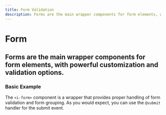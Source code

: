 ```yaml
---
title: Form Validation
description: Forms are the main wrapper components for form elements, with powerful customization and validation options. 
---
```


<script setup>
import * as examples from './examples';
</script>



# Form
## Forms are the main wrapper components for form elements, with powerful customization and validation options. 

### Basic Example

The `<i-form>` component is a wrapper that provides proper handling of form validation and form grouping. As you would expect, you can use the `@submit` handler for the submit event.

<example :component="examples.IFormValidationBasicExample" :html="examples.IFormValidationBasicExampleHTML" :js="examples.IFormValidationBasicExampleJS"></example>

<!--
### Disabled State
Setting a form as `disabled` will cause all of its child inputs to be disabled.


<i-code title="Disabled Form">
<i-tab type="preview">
    <i-form disabled>
        <i-form-group>
            <i-form-label>Disabled Input</i-form-label>
            <i-input v-model="inputDisabled" placeholder="Type something.." />
        </i-form-group>
        <i-form-group>
            <i-form-label>Disabled Textarea</i-form-label>
            <i-textarea v-model="textareaDisabled" placeholder="Write a comment.." />
        </i-form-group>
        <i-form-group>
            <i-form-label>Disabled Select</i-form-label>
            <i-select v-model="selectDisabled" placeholder="Choose an option">
                <i-select-option value="a" label="Option A" />
                <i-select-option value="b" label="Option B" />
                <i-select-option value="c" label="Option C" disabled/>
            </i-select>
        </i-form-group>
        <i-form-group>
            <i-form-label>Disabled Checkbox</i-form-label>
            <i-checkbox-group v-model="checkboxDisabled">
                <i-checkbox value="Football">Football</i-checkbox>
                <i-checkbox value="Volleyball">Volleyball</i-checkbox>
                <i-checkbox value="Tennis" disabled>Tennis</i-checkbox>
            </i-checkbox-group>
        </i-form-group>
        <i-form-group>
            <i-form-label>Disabled Radio</i-form-label>
            <i-radio-group v-model="radioDisabled">
                <i-radio value="Accept">Accept</i-radio>
                <i-radio value="Decline">Decline</i-radio>
            </i-radio-group>
        </i-form-group>
        <i-form-group>
            <i-button type="submit">Submit</i-button>
        </i-form-group>
    </i-form>
</i-tab>
<i-tab type="html">

~~~html
<i-form disabled>
    <i-form-group>
        <i-form-label>Disabled Input</i-form-label>
        <i-input v-model="input" placeholder="Type something.." />
    </i-form-group>
    
    <i-form-group>
        <i-form-label>Disabled Textarea</i-form-label>
        <i-textarea v-model="textarea" placeholder="Write a comment.." />
    </i-form-group>
    
    <i-form-group>
        <i-form-label>Disabled Select</i-form-label>
        <i-select v-model="select" placeholder="Choose an option">
            <i-select-option value="a" label="Option A" />
            <i-select-option value="b" label="Option B" />
            <i-select-option value="c" label="Option C" disabled />
        </i-select>
    </i-form-group>
    
    <i-form-group>
        <i-form-label>Disabled Checkbox</i-form-label>
        <i-checkbox-group v-model="checkbox">
            <i-checkbox value="Football">Football</i-checkbox>
            <i-checkbox value="Volleyball">Volleyball</i-checkbox>
            <i-checkbox value="Tennis">Tennis</i-checkbox>
        </i-checkbox-group>
    </i-form-group>
    
    <i-form-group>
        <i-form-label>Disabled Radio</i-form-label>
        <i-radio-group v-model="radio">
            <i-radio value="Accept">Accept</i-radio>
            <i-radio value="Decline">Decline</i-radio>
        </i-radio-group>
    </i-form-group>
    
    <i-form-group>
        <i-button type="submit">Submit</i-button>
    </i-form-group>
</i-form>
~~~

</i-tab>
<i-tab type="js">

~~~js
export default {
  data () {
    return {
      input: '',
      textarea: '',
      select: '',
      checkbox: ['Football'],
      radio: 'Decline'
    };
  }
}
~~~

</i-tab>
</i-code>

### Sizes
You're able to use the `size` modifier to control the size of the components inside your `<i-form>`, using one of the available sizes: `sm`, `md`, and `lg`. The default size is set to `md`. 

All of the components inside the `<i-form>` will inherit the parent form group's size.


<i-code title="Small Form Size">
<i-tab type="preview">
    <i-form size="sm">
        <i-form-group>
            <i-form-label>Input</i-form-label>
            <i-input v-model="inputSizeSm" placeholder="Type something.." />
        </i-form-group>
        <i-form-group>
            <i-form-label>Textarea</i-form-label>
            <i-textarea v-model="textareaSizeSm" placeholder="Write a comment.." />
        </i-form-group>
        <i-form-group>
            <i-form-label>Select</i-form-label>
            <i-select v-model="selectSizeSm" placeholder="Choose an option">
                <i-select-option value="a" label="Option A" />
                <i-select-option value="b" label="Option B" />
                <i-select-option value="c" label="Option C" disabled />
            </i-select>
        </i-form-group>
        <i-form-group>
            <i-form-label>Checkbox</i-form-label>
            <i-checkbox-group v-model="checkboxSizeSm">
                <i-checkbox value="Football">Football</i-checkbox>
                <i-checkbox value="Volleyball">Volleyball</i-checkbox>
                <i-checkbox value="Tennis" disabled>Tennis</i-checkbox>
            </i-checkbox-group>
        </i-form-group>
        <i-form-group>
            <i-form-label>Radio</i-form-label>
            <i-radio-group v-model="radioSizeSm">
                <i-radio value="Accept">Accept</i-radio>
                <i-radio value="Decline">Decline</i-radio>
            </i-radio-group>
        </i-form-group>
        <i-form-group>
            <i-button type="submit">Submit</i-button>
        </i-form-group>
    </i-form>
</i-tab>
<i-tab type="html">

~~~html
<i-form size="sm">
    <i-form-group>
        <i-form-label>Input</i-form-label>
        <i-input v-model="input" placeholder="Type something.." />
    </i-form-group>
    
    <i-form-group>
        <i-form-label>Textarea</i-form-label>
        <i-textarea v-model="textarea" placeholder="Write a comment.." />
    </i-form-group>
    
    <i-form-group>
        <i-form-label>Select</i-form-label>
        <i-select v-model="select" placeholder="Choose an option">
            <i-select-option value="a" label="Option A" />
            <i-select-option value="b" label="Option B" />
            <i-select-option value="c" label="Option C" disabled />
        </i-select>
    </i-form-group>
    
    <i-form-group>
        <i-form-label>Checkbox</i-form-label>
        <i-checkbox-group v-model="checkbox">
            <i-checkbox value="Football">Football</i-checkbox>
            <i-checkbox value="Volleyball">Volleyball</i-checkbox>
            <i-checkbox value="Tennis" disabled>Tennis</i-checkbox>
        </i-checkbox-group>
    </i-form-group>
    
    <i-form-group>
        <i-form-label>Radio</i-form-label>
        <i-radio-group v-model="radio">
            <i-radio value="Accept">Accept</i-radio>
            <i-radio value="Decline">Decline</i-radio>
        </i-radio-group>
    </i-form-group>
    
    <i-form-group>
        <i-button type="submit">Submit</i-button>
    </i-form-group>
</i-form>
~~~

</i-tab>
<i-tab type="js">

~~~js
export default {
  data () {
    return {
      input: '',
      textarea: '',
      select: '',
      checkbox: ['Football'],
      radio: 'Decline'
    };
  }
}
~~~

</i-tab>
</i-code>


<i-code title="Medium Form Size">
<i-tab type="preview">
    <i-form size="md">
        <i-form-group>
            <i-form-label>Input</i-form-label>
            <i-input v-model="inputSizeMd" placeholder="Type something.." />
        </i-form-group>
        <i-form-group>
            <i-form-label>Textarea</i-form-label>
            <i-textarea v-model="textareaSizeMd" placeholder="Write a comment.." />
        </i-form-group>
        <i-form-group>
            <i-form-label>Select</i-form-label>
            <i-select v-model="selectSizeMd" placeholder="Choose an option">
                <i-select-option value="a" label="Option A" />
                <i-select-option value="b" label="Option B" />
                <i-select-option value="c" label="Option C" disabled />
            </i-select>
        </i-form-group>
        <i-form-group>
            <i-form-label>Checkbox</i-form-label>
            <i-checkbox-group v-model="checkboxSizeMd">
                <i-checkbox value="Football">Football</i-checkbox>
                <i-checkbox value="Volleyball">Volleyball</i-checkbox>
                <i-checkbox value="Tennis" disabled>Tennis</i-checkbox>
            </i-checkbox-group>
        </i-form-group>
        <i-form-group>
            <i-form-label>Radio</i-form-label>
            <i-radio-group v-model="radioSizeMd">
                <i-radio value="Accept">Accept</i-radio>
                <i-radio value="Decline">Decline</i-radio>
            </i-radio-group>
        </i-form-group>
        <i-form-group>
            <i-button type="submit">Submit</i-button>
        </i-form-group>
    </i-form>
</i-tab>
<i-tab type="html">

~~~html
<i-form size="md">
    <i-form-group>
        <i-form-label>Input</i-form-label>
        <i-input v-model="input" placeholder="Type something.." />
    </i-form-group>
    
    <i-form-group>
        <i-form-label>Textarea</i-form-label>
        <i-textarea v-model="textarea" placeholder="Write a comment.." />
    </i-form-group>
    
    <i-form-group>
        <i-form-label>Select</i-form-label>
        <i-select v-model="select" placeholder="Choose an option">
            <i-select-option value="a" label="Option A" />
            <i-select-option value="b" label="Option B" />
            <i-select-option value="c" label="Option C" disabled />
        </i-select>
    </i-form-group>
    
    <i-form-group>
        <i-form-label>Checkbox</i-form-label>
        <i-checkbox-group v-model="checkbox">
            <i-checkbox value="Football">Football</i-checkbox>
            <i-checkbox value="Volleyball">Volleyball</i-checkbox>
            <i-checkbox value="Tennis" disabled>Tennis</i-checkbox>
        </i-checkbox-group>
    </i-form-group>
    
    <i-form-group>
        <i-form-label>Radio</i-form-label>
        <i-radio-group v-model="radio">
            <i-radio value="Accept">Accept</i-radio>
            <i-radio value="Decline">Decline</i-radio>
        </i-radio-group>
    </i-form-group>
    
    <i-form-group>
        <i-button type="submit">Submit</i-button>
    </i-form-group>
</i-form>
~~~

</i-tab>
<i-tab type="js">

~~~js
export default {
  data () {
    return {
      input: '',
      textarea: '',
      select: '',
      checkbox: ['Football'],
      radio: 'Decline'
    };
  }
}
~~~

</i-tab>
</i-code>

<i-code title="Large Form Size">
<i-tab type="preview">
    <i-form size="lg">
        <i-form-group>
            <i-form-label>Input</i-form-label>
            <i-input v-model="inputSizeLg" placeholder="Type something.." />
        </i-form-group>
        <i-form-group>
            <i-form-label>Textarea</i-form-label>
            <i-textarea v-model="textareaSizeLg" placeholder="Write a comment.." />
        </i-form-group>
        <i-form-group>
            <i-form-label>Select</i-form-label>
            <i-select v-model="selectSizeLg" placeholder="Choose an option">
                <i-select-option value="a" label="Option A" />
                <i-select-option value="b" label="Option B" />
                <i-select-option value="c" label="Option C" disabled />
            </i-select>
        </i-form-group>
        <i-form-group>
            <i-form-label>Checkbox</i-form-label>
            <i-checkbox-group v-model="checkboxSizeLg">
                <i-checkbox value="Football">Football</i-checkbox>
                <i-checkbox value="Volleyball">Volleyball</i-checkbox>
                <i-checkbox value="Tennis" disabled>Tennis</i-checkbox>
            </i-checkbox-group>
        </i-form-group>
        <i-form-group>
            <i-form-label>Radio</i-form-label>
            <i-radio-group v-model="radioSizeLg">
                <i-radio value="Accept">Accept</i-radio>
                <i-radio value="Decline">Decline</i-radio>
            </i-radio-group>
        </i-form-group>
        <i-form-group>
            <i-button type="submit">Submit</i-button>
        </i-form-group>
    </i-form>
</i-tab>
<i-tab type="html">

~~~html
<i-form size="lg">
    <i-form-group>
        <i-form-label>Input</i-form-label>
        <i-input v-model="input" placeholder="Type something.." />
    </i-form-group>
    
    <i-form-group>
        <i-form-label>Textarea</i-form-label>
        <i-textarea v-model="textarea" placeholder="Write a comment.." />
    </i-form-group>
    
    <i-form-group>
        <i-form-label>Select</i-form-label>
        <i-select v-model="select" placeholder="Choose an option">
            <i-select-option value="a" label="Option A" />
            <i-select-option value="b" label="Option B" />
            <i-select-option value="c" label="Option C" disabled />
        </i-select>
    </i-form-group>
    
    <i-form-group>
        <i-form-label>Checkbox</i-form-label>
        <i-checkbox-group v-model="checkbox">
            <i-checkbox value="Football">Football</i-checkbox>
            <i-checkbox value="Volleyball">Volleyball</i-checkbox>
            <i-checkbox value="Tennis" disabled>Tennis</i-checkbox>
        </i-checkbox-group>
    </i-form-group>
    
    <i-form-group>
        <i-form-label>Radio</i-form-label>
        <i-radio-group v-model="radio">
            <i-radio value="Accept">Accept</i-radio>
            <i-radio value="Decline">Decline</i-radio>
        </i-radio-group>
    </i-form-group>
    
    <i-form-group>
        <i-button type="submit">Submit</i-button>
    </i-form-group>
</i-form>
~~~

</i-tab>
<i-tab type="js">

~~~js
export default {
  data () {
    return {
      input: '',
      textarea: '',
      select: '',
      checkbox: ['Football'],
      radio: 'Decline'
    };
  }
}
~~~

</i-tab>
</i-code>

-->
